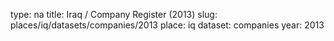 type: na
title: Iraq / Company Register (2013)
slug: places/iq/datasets/companies/2013
place: iq
dataset: companies
year: 2013
